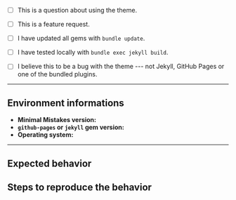<!--
  Before submitting please search open and closed issues at
  https://github.com/mmistakes/minimal-mistakes/issues to avoid duplication.

  Feel free to use the following as a template and remove or add fields as you see fit. You can convert `[ ]` into `[x]` to check boxes.
-->

- [ ] This is a question about using the theme.

- [ ] This is a feature request.
- [ ] I have updated all gems with `bundle update`.
- [ ] I have tested locally with `bundle exec jekyll build`.
- [ ] I believe this to be a bug with the theme --- not Jekyll, GitHub Pages or one of the bundled plugins.
---

## Environment informations

<!--
  Please include theme version, `github-pages --version`, and the operating system you are on or tested with.
-->

- **Minimal Mistakes version:**
- **`github-pages` or `jekyll` gem version:**
- **Operating system:**


---

## Expected behavior

<!--
  Describe the intended output or what you expected to see.
-->

## Steps to reproduce the behavior

<!--
  Include a link to a public repository or ZIP file so that they can more easily be reproduced. Being able to see your actual files helps troubleshooting as most issues stem from missing YAML Front Matter, a mis-configured `_config.sys` file, or `_posts` content.

  Describe the steps you took for this problem to exist. Such as you cloned the theme, customized `_config.yml`, added your own posts, and started up a Jekyll server locally.

  If an error occurred on GitHub Pages when pushing, please build locally and provide a complete log by running `bundle exec jekyll --trace --verbose` and including this output in the filed issue.

  Screenshots can also be included if they help illustrate a behavior.
-->
